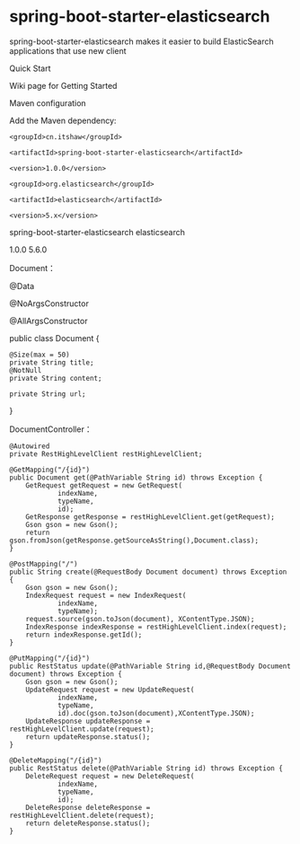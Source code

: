 # spring-boot-starter-elasticsearch
spring-boot-starter-elasticsearch makes it easier to build ElasticSearch applications that use new client


Quick Start

Wiki page for Getting Started

Maven configuration

Add the Maven dependency:

<dependency>
	
    <groupId>cn.itshaw</groupId>
    
    <artifactId>spring-boot-starter-elasticsearch</artifactId>
    
    <version>1.0.0</version>
    
</dependency>

<dependency>
	
    <groupId>org.elasticsearch</groupId>
	
    <artifactId>elasticsearch</artifactId>
    
    <version>5.x</version>
    
</dependency>


spring-boot-starter-elasticsearch  	elasticsearch

1.0.0           5.6.0

Document：

@Data

@NoArgsConstructor

@AllArgsConstructor

public class Document {

	@Size(max = 50)
	private String title;
	@NotNull
	private String content;

	private String url;

}

DocumentController：

    @Autowired
    private RestHighLevelClient restHighLevelClient;

    @GetMapping("/{id}")
    public Document get(@PathVariable String id) throws Exception {
        GetRequest getRequest = new GetRequest(
                indexName,
                typeName,
                id);
        GetResponse getResponse = restHighLevelClient.get(getRequest);
        Gson gson = new Gson();
        return gson.fromJson(getResponse.getSourceAsString(),Document.class);
    }

    @PostMapping("/")
    public String create(@RequestBody Document document) throws Exception {
        Gson gson = new Gson();
        IndexRequest request = new IndexRequest(
                indexName,
                typeName);
        request.source(gson.toJson(document), XContentType.JSON);
        IndexResponse indexResponse = restHighLevelClient.index(request);
        return indexResponse.getId();
    }

    @PutMapping("/{id}")
    public RestStatus update(@PathVariable String id,@RequestBody Document document) throws Exception {
        Gson gson = new Gson();
        UpdateRequest request = new UpdateRequest(
                indexName,
                typeName,
                id).doc(gson.toJson(document),XContentType.JSON);
        UpdateResponse updateResponse = restHighLevelClient.update(request);
        return updateResponse.status();
    }

    @DeleteMapping("/{id}")
    public RestStatus delete(@PathVariable String id) throws Exception {
        DeleteRequest request = new DeleteRequest(
                indexName,
                typeName,
                id);
        DeleteResponse deleteResponse = restHighLevelClient.delete(request);
        return deleteResponse.status();
    }
